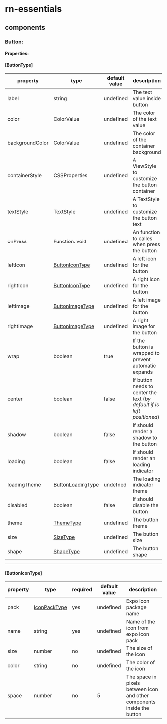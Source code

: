 # rn-essentials

## components

### Button:

#### **Properties:**
#### **[ButtonType]**
| property | type | default value | description |
| -- | -- | -- | -- |
| label | string | undefined | The text value inside button |
| color | ColorValue | undefined | The color of the text value |
| backgroundColor | ColorValue | undefined | The color of the container background |
| containerStyle | CSSProperties | undefined | A ViewStyle to customize the button container |
| textStyle | TextStyle | undefined | A TextStyle to customize the button text |
| onPress | Function: void | undefined | An function to calles when press the button | 
| leftIcon | [ButtonIconType]() | undefined | A left icon for the button |
| rightIcon | [ButtonIconType]() | undefined | A right icon for the button |
| leftImage | [ButtonImageType]() | undefined | A left image for the button |
| rightImage | [ButtonImageType]() | undefined | A right image for the button |
| wrap | boolean | true | If the button is wrapped to prevent automatic expands |
| center | boolean | false | If button needs to center the text (_by default if is left positioned_) |
| shadow | boolean | false | If should render a shadow to the button |
| loading | boolean | false | If should render an loading indicator |
| loadingTheme | [ButtonLoadingType]() | undefned | The loading indicator theme |
| disabled | boolean | false | If should disable the button |
| theme | [ThemeType]() | undefined | The button theme |
| size | [SizeType]() | undefined | The button size |
| shape | [ShapeType]() | undefined | The button shape |

---
#### **[ButtonIconType]**
| property | type | required | default value | description |
| -- | -- | -- | -- | -- |
| pack | [IconPackType]() | yes | undefined | Expo icon package name |
| name | string | yes | undefined | Name of the icon from expo icon pack |
| size | number | no | undefined | The size of the icon |
| color | string | no | undefined | The color of the icon |
| space | number | no | 5 | The space in pixels between icon and other components inside the button |